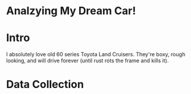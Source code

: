 # Analzying My Dream Car! 

# Intro
I absolutely love old 60 series Toyota Land Cruisers. They're boxy, rough looking, and will drive forever (until rust rots the frame and kills it). 

# Data Collection

